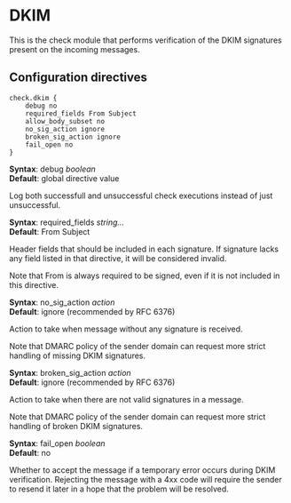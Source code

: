 # DKIM

This is the check module that performs verification of the DKIM signatures
present on the incoming messages.

## Configuration directives

```
check.dkim {
    debug no
    required_fields From Subject
    allow_body_subset no
    no_sig_action ignore
    broken_sig_action ignore
	fail_open no
}
```

**Syntax**: debug _boolean_ <br>
**Default**: global directive value

Log both successfull and unsuccessful check executions instead of just
unsuccessful.

**Syntax**: required\_fields _string..._ <br>
**Default**: From Subject

Header fields that should be included in each signature. If signature
lacks any field listed in that directive, it will be considered invalid.

Note that From is always required to be signed, even if it is not included in
this directive.

**Syntax**: no\_sig\_action _action_ <br>
**Default**: ignore (recommended by RFC 6376)

Action to take when message without any signature is received.

Note that DMARC policy of the sender domain can request more strict handling of
missing DKIM signatures.

**Syntax**: broken\_sig\_action _action_ <br>
**Default**: ignore (recommended by RFC 6376)

Action to take when there are not valid signatures in a message.

Note that DMARC policy of the sender domain can request more strict handling of
broken DKIM signatures.

**Syntax**: fail\_open _boolean_ <br>
**Default**: no

Whether to accept the message if a temporary error occurs during DKIM
verification. Rejecting the message with a 4xx code will require the sender
to resend it later in a hope that the problem will be resolved.
